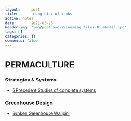 ```yaml
---
layout:     post
title:      "Long List of Links"
active: notes
date:       2021-03-25
header-img: "img/postcover/renaming-files-thumbnail.jpg"
tags: []
categories: []
comments: false
---
```


# PERMACULTURE

### Strategies & Systems
- [5 Precedent Studies of complete systems](https://www.youtube.com/watch?v=Tpozw1CAxmU)

### Greenhouse Design
- [Sunken Greenhouse Walipini](https://www.youtube.com/watch?v=Qvk7Sszh6fg)
